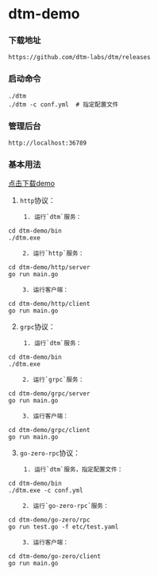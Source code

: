# dtm-demo

### 下载地址
`https://github.com/dtm-labs/dtm/releases`

### 启动命令
```
./dtm
./dtm -c conf.yml  # 指定配置文件
```

### 管理后台
`http://localhost:36789`

### 基本用法
[点击下载demo](https://github.com/job520/dtm-demo)

1. `http`协议：

        1. 运行`dtm`服务：
```
cd dtm-demo/bin
./dtm.exe
```

        2. 运行`http`服务：
```
cd dtm-demo/http/server
go run main.go
```

        3. 运行客户端：
```
cd dtm-demo/http/client
go run main.go
```

2. `grpc`协议：

        1. 运行`dtm`服务：
```
cd dtm-demo/bin
./dtm.exe
```

        2. 运行`grpc`服务：
```
cd dtm-demo/grpc/server
go run main.go
```

        3. 运行客户端：
```
cd dtm-demo/grpc/client
go run main.go
```

3. `go-zero-rpc`协议：

        1. 运行`dtm`服务，指定配置文件：
```
cd dtm-demo/bin
./dtm.exe -c conf.yml
```

        2. 运行`go-zero-rpc`服务：
```
cd dtm-demo/go-zero/rpc
go run test.go -f etc/test.yaml
```
        
        3. 运行客户端：
```
cd dtm-demo/go-zero/client
go run main.go
```
